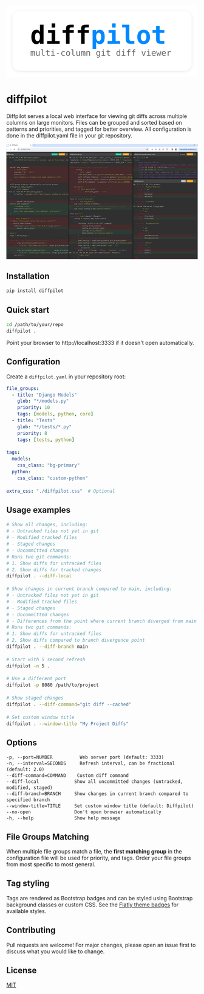 ![diffpilot](assets/logo.svg)

# diffpilot

Diffpilot serves a local web interface for viewing git diffs across multiple columns on large monitors. Files can be grouped and sorted based on patterns and priorities, and tagged for better overview. All configuration is done in the diffpilot.yaml file in your git repository.

![screenshot](assets/screenshot.png)

## Installation

```bash
pip install diffpilot
```

## Quick start

```bash
cd /path/to/your/repo
diffpilot .
```

Point your browser to http://localhost:3333 if it doesn't open automatically.

## Configuration

Create a `diffpilot.yaml` in your repository root:

```yaml
file_groups:
  - title: "Django Models"
    glob: "*/models.py"
    priority: 10
    tags: [models, python, core]
  - title: "Tests"
    glob: "*/tests/*.py"
    priority: 8
    tags: [tests, python]

tags:
  models:
    css_class: "bg-primary"
  python:
    css_class: "custom-python"

extra_css: "./diffpilot.css"  # Optional
```

## Usage examples

```bash
# Show all changes, including:
# - Untracked files not yet in git
# - Modified tracked files
# - Staged changes
# - Uncommitted changes
# Runs two git commands:
# 1. Show diffs for untracked files
# 2. Show diffs for tracked changes
diffpilot . --diff-local

# Show changes in current branch compared to main, including:
# - Untracked files not yet in git
# - Modified tracked files
# - Staged changes
# - Uncommitted changes
# - Differences from the point where current branch diverged from main
# Runs two git commands:
# 1. Show diffs for untracked files
# 2. Show diffs compared to branch divergence point
diffpilot . --diff-branch main

# Start with 5 second refresh
diffpilot -n 5 .

# Use a different port
diffpilot -p 8080 /path/to/project

# Show staged changes
diffpilot . --diff-command="git diff --cached"

# Set custom window title
diffpilot . --window-title "My Project Diffs"
```

## Options

```
-p, --port=NUMBER          Web server port (default: 3333)
-n, --interval=SECONDS     Refresh interval, can be fractional (default: 2.0)
--diff-command=COMMAND    Custom diff command
--diff-local             Show all uncommitted changes (untracked, modified, staged)
--diff-branch=BRANCH     Show changes in current branch compared to specified branch
--window-title=TITLE     Set custom window title (default: Diffpilot)
--no-open                Don't open browser automatically
-h, --help               Show help message
```

## File Groups Matching

When multiple file groups match a file, the **first matching group** in the configuration file will be used for priority, and tags. Order your file groups from most specific to most general.

## Tag styling

Tags are rendered as Bootstrap badges and can be styled using Bootstrap background classes or custom CSS. See the [Flatly theme badges](https://bootswatch.com/flatly/) for available styles.

## Contributing

Pull requests are welcome! For major changes, please open an issue first to discuss what you would like to change.

## License

[MIT](https://opensource.org/licenses/MIT)